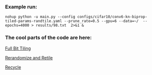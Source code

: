 ### Example run: 

```
nohup python -u main.py --config configs/cifar10/conv6-kn-biprop-tiled-params-randtile.yaml --prune_rate=0.5 --gpu=6 --data=~/  --epochs=4000 > results/98.txt  2>&1 & 
```

### The cool parts of the code are here: 

[Full Bit Tiling](https://github.com/mattgorb/parameter_tiling_and_recycling/blob/main/utils/layer_type.py#L27)

[Rerandomize and Retile](https://github.com/mattgorb/parameter_tiling_and_recycling/blob/main/utils/layer_type.py#L120)

[Recycle](https://github.com/mattgorb/parameter_tiling_and_recycling/blob/main/utils/layer_type.py#L97)



